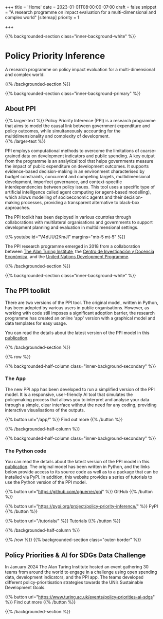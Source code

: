+++
title = 'Home'
date = 2023-01-01T08:00:00-07:00
draft = false
snippet = "A research programme on impact evaluation for a multi-dimensional and complex world"
[sitemap]
  priority = 1

+++


{{% backgrounded-section class="inner-background-white" %}}

# Policy Priority Inference

<div class="pt-3 social-snippet">
A research programme on policy impact evaluation for a multi-dimensional and complex world.</div>

{{% /backgrounded-section %}} 


{{% backgrounded-section class="inner-background-primary" %}}

## About PPI

{{% larger-text %}}
Policy Priority Inference (PPI) is a research programme that aims to model the causal link between government expenditure and policy outcomes, while simultaneously accounting for the multidimensionality and complexity of development.  
{{% /larger-text %}} 

PPI employs computational methods to overcome the limitations of coarse-grained data on development indicators and public spending. A key output from the programme is an analytical tool that helps governments measure the impact of public expenditure on development outcomes. It supports evidence-based decision-making in an environment characterised by budget constraints, concurrent and competing targets, multidimensional development, imperfect governance, and context-specific interdependencies between policy issues. This tool uses a specific type of artificial intelligence called agent computing (or agent-based modelling), which allows modelling of socioeconomic agents and their decision- making processes, providing a transparent alternative to black-box approaches.  

The PPI toolkit has been deployed in various countries through collaborations with multilateral organisations and governments to support development planning and evaluation in multidimensional settings. 

{{% youtube id="V4dUUt2KmJI" margins="mb-5 mt-5" %}}

The PPI research programme emerged in 2018 from a collaboration between <a href="http://turing.ac.uk/">The Alan Turing Institute</a>, the <a href="https://www.cide.edu/">Centro de Investigación y Docencia Económica</a>, and the <a href="https://www.undp.org/">United Nations Development Programme</a>.

{{% /backgrounded-section %}}



{{% backgrounded-section class="inner-background-white" %}}


## The PPI toolkit


There are two versions of the PPI tool. The original model, written in Python, has been adopted by various users in public organisations. However, as working with code still imposes a significant adoption barrier, the research programme has created an online 'app' version with a graphical model and data templates for easy usage. 

You can read the details about the latest version of the PPI model in this <a href="https://doi.org/10.1016/j.worlddev.2023.106256">publication</a>. 

{{% /backgrounded-section %}}


{{% row %}}


{{% backgrounded-half-column class="inner-background-secondary" %}}

### The App

The new PPI app has been developed to run a simplified version of the PPI model. It is a responsive, user-friendly AI tool that simulates the policymaking process that allows you to interpret and analyse your data through a simple, clear interface without the need for any coding, providing interactive visualisations of the outputs.



{{% button url="/app/" %}}
Find out more
{{% /button %}}

{{% /backgrounded-half-column %}}


{{% backgrounded-half-column class="inner-background-secondary" %}}

### The Python code

You can read the details about the latest version of the PPI model in this <a href="https://doi.org/10.1016/j.worlddev.2023.106256">publication</a>. The original model has been written in Python, and the links below provide access to its source code as well as to a package that can be installed via PyPI. In addition, this website provides a series of tutorials to use the Python version of the PPI model.<br>

{{% button url="https://github.com/oguerrer/ppi" %}}
GitHub
{{% /button %}}

{{% button url="https://pypi.org/project/policy-priority-inference/" %}}
PyPI
{{% /button %}}

{{% button url="/tutorials/" %}}
Tutorials
{{% /button %}}


{{% /backgrounded-half-column %}}

{{% /row %}}
{{% backgrounded-section class="outer-border" %}}


## Policy Priorities & AI for SDGs Data Challenge 

 
In January 2024 The Alan Turing Institute hosted an event gathering 30 teams from around the world to engage in a challenge using open spending data, development indicators, and the PPI app. The teams developed different policy-prioritisation strategies towards the UN’s Sustainable Development Goals. 
 

{{% button url="https://www.turing.ac.uk/events/policy-priorities-ai-sdgs" %}}
Find out more
{{% /button %}}

{{% /backgrounded-section %}}

